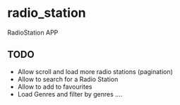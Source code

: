 # radio_station

RadioStation APP

## TODO

- Allow scroll and load more radio stations (pagination)
- Allow to search for a Radio Station
- Allow to add to favourites
- Load Genres and filter by genres
....